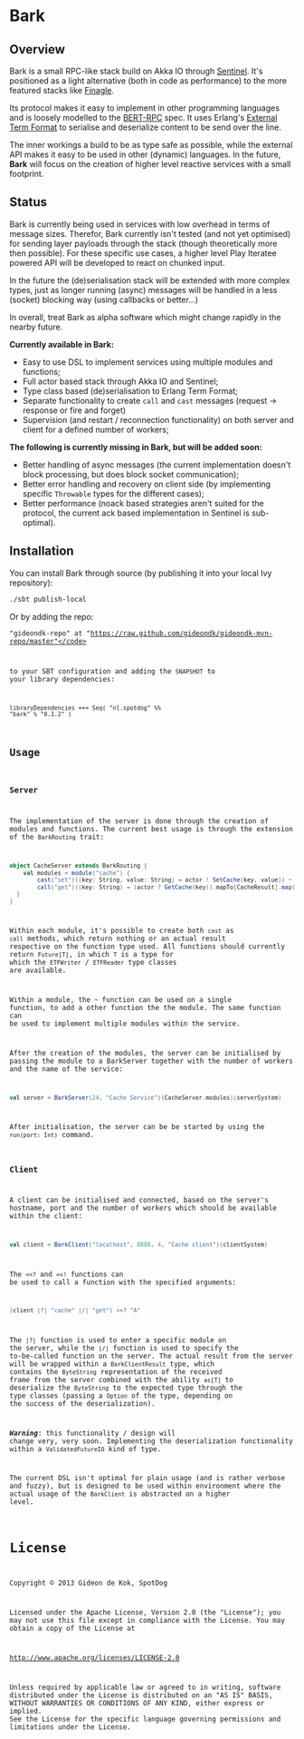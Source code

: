 # Bark

## Overview
Bark is a small RPC-like stack build on Akka IO through [Sentinel](http://github.com/gideondk/sentinel). It's positioned as a light alternative (both in code as performance) to the more featured stacks like [Finagle](https://github.com/twitter/finagle).

Its protocol makes it easy to implement in other programming languages and is loosely modelled to the [BERT-RPC](http://bert-rpc.org/) spec. It uses Erlang's [External Term Format](http://erlang.org/doc/apps/erts/erl_ext_dist.html) to serialise and deserialize content to be send over the line.

The inner workings a build to be as type safe as possible, while the external API makes it easy to be used in other (dynamic) languages. In the future, **Bark** will focus on the creation of higher level reactive services with a small footprint.

## Status
Bark is currently being used in services with low overhead in terms of message sizes. Therefor, Bark currently isn't tested (and not yet optimised) for sending layer payloads through the stack (though theoretically more then possible). For these specific use cases, a higher level Play Iteratee powered API will be developed to react on chunked input. 

In the future the (de)serialisation stack will be extended with more complex types, just as longer running (async) messages will be handled in a less (socket) blocking way (using callbacks or better…)

In overall, treat Bark as alpha software which might change rapidly in the nearby future.

**Currently available in Bark:**

* Easy to use DSL to implement services using multiple modules and functions;
* Full actor based stack through Akka IO and Sentinel;
* Type class based (de)serialisation to Erlang Term Format;
* Separate functionality to create `call` and `cast` messages (request -> response or fire and forget) 
* Supervision (and restart / reconnection functionality) on both server and client for a defined number of workers;

**The following is currently missing in Bark, but will be added soon:**

* Better handling of async messages (the current implementation doesn't block processing, but does block socket communication);
* Better error handling and recovery on client side (by implementing specific `Throwable` types for the different cases);
* Better performance (noack based strategies aren't suited for the protocol, the current ack based implementation in Sentinel is sub-optimal).

## Installation
You can install Bark through source (by publishing it into your local Ivy repository):

```bash
./sbt publish-local
```

Or by adding the repo:
<notextile><pre><code>"gideondk-repo" at "https://raw.github.com/gideondk/gideondk-mvn-repo/master"</code></pre></notextile>

to your SBT configuration and adding the `SNAPSHOT` to your library dependencies:

<notextile><pre><code>libraryDependencies ++= Seq(
	"nl.spotdog" %% "bark" % "0.1.2"
)
</code></pre></notextile>


## Usage
### Server
The implementation of the server is done through the creation of modules and functions. The current best usage is through the extension of the `BarkRouting` trait:

```scala
object CacheServer extends BarkRouting {
	val modules = module("cache") {
		cast("set")((key: String, value: String) ⇒ actor ! SetCache(key, value)) ~
		call("get")((key: String) ⇒ (actor ? GetCache(key)).mapTo[CacheResult].map(_.v.getOrElse("")))
  }
}
```

Within each module, it's possible to create both `cast` as `call` methods, which return nothing or an actual result respective on the function type used. All functions should currently return `Future[T]`, in which `T` is a type for which the `ETFWriter` / `ETFReader` type classes are available. 

Within a module, the `~` function can be used on a single function, to add a other function the the module. The same function can be used to implement multiple modules within the service.

After the creation of the modules, the server can be initialised by passing the module to a BarkServer together with the number of workers and the name of the service:

```scala
val server = BarkServer(24, "Cache Service")(CacheServer.modules)(serverSystem)
```

After initialisation, the server can be be started by using the `run(port: Int)` command.

### Client
A client can be initialised and connected, based on the server's hostname, port and the number of workers which should be available within the client: 

```scala
val client = BarkClient("localhost", 8888, 4, "Cache client")(clientSystem)
```

The `<<?` and `<<!` functions can be used to call a function with the specified arguments: 

```scala
(client |?| "cache" |/| "get") <<? "A"
```

The `|?|` function is used to enter a specific module on the server, while the `|/|` function is used to specify the to-be-called function on the server. The actual result from the server will be wrapped within a `BarkClientResult` type, which contains the `ByteString` representation of the received frame from the server combined with the ability `as[T]` to deserialize the `ByteString` to the expected type through the type classes (passing a `Option` of the type, depending on the success of the deserialization). 

***Warning***: this functionality / design will change very, very soon. Implementing the deserialization functionality within a `ValidatedFutureIO` kind of type.

The current DSL isn't optimal for plain usage (and is rather verbose and fuzzy), but is designed to be used within environment where the actual usage of the `BarkClient` is abstracted on a higher level.

# License
Copyright © 2013 Gideon de Kok, SpotDog

Licensed under the Apache License, Version 2.0 (the "License"); you may not use this file except in compliance with the License. You may obtain a copy of the License at

http://www.apache.org/licenses/LICENSE-2.0

Unless required by applicable law or agreed to in writing, software distributed under the License is distributed on an "AS IS" BASIS, WITHOUT WARRANTIES OR CONDITIONS OF ANY KIND, either express or implied. See the License for the specific language governing permissions and limitations under the License.
